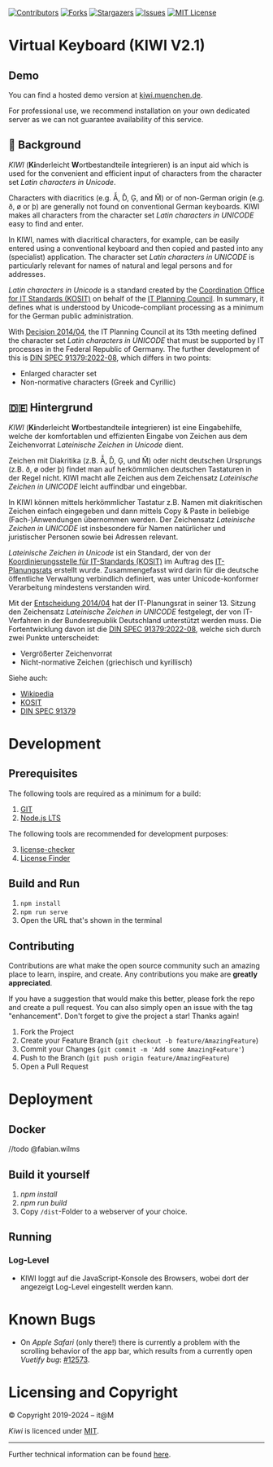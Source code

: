 <!-- PROJECT SHIELDS -->
[![Contributors][contributors-shield]][contributors-url]
[![Forks][forks-shield]][forks-url]
[![Stargazers][stars-shield]][stars-url]
[![Issues][issues-shield]][issues-url]
[![MIT License][license-shield]][license-url]

# Virtual Keyboard (KIWI V2.1) #

## Demo

You can find a hosted demo version at [kiwi.muenchen.de](https://kiwi.muenchen.de).

For professional use, we recommend installation on your own dedicated server as we can not guarantee availability of this service.

## :england:󠁧 Background

*KIWI* (**Ki**nderleicht **W**ortbestandteile **i**ntegrieren) is an input aid which is used for the convenient and efficient input of characters from the character set *Latin characters in Unicode*.

Characters with diacritics (e.g. Ẫ, D̂, Ģ, and M̂) or of non-German origin (e.g. ð, ø or þ) are generally not found on conventional German keyboards. KIWI makes all characters from the character set *Latin characters in UNICODE* easy to find and enter.

In KIWI, names with diacritical characters, for example, can be easily entered using a conventional keyboard and then copied and pasted into any (specialist) application. The character set *Latin characters in UNICODE* is particularly relevant for names of natural and legal persons and for addresses.

*Latin characters in Unicode* is a standard created by the [Coordination Office for IT Standards (KOSIT)](https://www.xoev.de/) on behalf of the [IT Planning Council](https://www.it-planungsrat.de/).
In summary, it defines what is understood by Unicode-compliant processing as a minimum for the German public administration.

With [Decision 2014/04](http://www.it-planungsrat.de/DE/Entscheidungen/2014/13_Sitzung/13_Sitzung_Entscheidungen.html), the IT Planning Council at its 13th meeting defined the character set *Latin characters in UNICODE* that must be supported by IT processes in the Federal Republic of Germany.  The further development of this is [DIN SPEC 91379:2022-08](https://de.wikipedia.org/wiki/DIN_SPEC_91379), which differs in two points:

* Enlarged character set
* Non-normative characters (Greek and Cyrillic)

## :de: Hintergrund 

*KIWI* (**Ki**nderleicht **W**ortbestandteile **i**ntegrieren) ist eine Eingabehilfe, welche der komfortablen und effizienten Eingabe von Zeichen aus dem Zeichenvorrat *Lateinische Zeichen in Unicode* dient. 

Zeichen mit Diakritika (z.B. Ẫ, D̂, Ģ, und M̂) oder nicht deutschen Ursprungs (z.B. ð, ø oder þ) findet man auf herkömmlichen deutschen Tastaturen in der Regel nicht. KIWI macht alle Zeichen aus dem Zeichensatz *Lateinische Zeichen in UNICODE* leicht auffindbar und eingebbar. 

In KIWI können mittels herkömmlicher Tastatur z.B. Namen mit diakritischen Zeichen einfach eingegeben und dann mittels Copy & Paste in beliebige (Fach-)Anwendungen übernommen werden. Der Zeichensatz *Lateinische Zeichen in UNICODE* ist insbesondere für Namen natürlicher und juristischer Personen sowie bei Adressen relevant.

*Lateinische Zeichen in Unicode* ist ein Standard, der von der [Koordinierungsstelle für IT-Standards (KOSIT)](https://www.xoev.de/) im Auftrag des [IT-Planungsrats](https://www.it-planungsrat.de/) erstellt wurde. 
Zusammengefasst wird darin für die deutsche öffentliche Verwaltung verbindlich definiert, was unter Unicode-konformer Verarbeitung mindestens verstanden wird.

Mit der [Entscheidung 2014/04](http://www.it-planungsrat.de/DE/Entscheidungen/2014/13_Sitzung/13_Sitzung_Entscheidungen.html) hat der IT-Planungsrat in seiner 13. Sitzung den Zeichensatz *Lateinische Zeichen in UNICODE* festgelegt, der von IT-Verfahren in der Bundesrepublik Deutschland unterstützt werden muss. Die Fortentwicklung davon ist die [DIN SPEC 91379:2022-08](https://de.wikipedia.org/wiki/DIN_SPEC_91379), welche sich durch zwei Punkte unterscheidet:

* Vergrößerter Zeichenvorrat
* Nicht-normative Zeichen (griechisch und kyrillisch)

Siehe auch:

* [Wikipedia](https://de.wikipedia.org/wiki/Lateinische_Zeichen_in_Unicode)
* [KOSIT](https://www.xoev.de/detail.php?gsid=bremen83.c.4813)
* [DIN SPEC 91379](https://de.wikipedia.org/wiki/DIN_SPEC_91379)

# Development

## Prerequisites

The following tools are required as a minimum for a build:

1. [GIT](https://git-scm.com/)
2. [Node.js LTS](https://nodejs.org/)

The following tools are recommended for development purposes:

3. [license-checker](https://www.npmjs.com/package/license-checker)
4. [License Finder](https://github.com/pivotal/LicenseFinder)


## Build and Run

1. `npm install`
2. `npm run serve` 
3. Open the URL that's shown in the terminal

## Contributing

Contributions are what make the open source community such an amazing place to learn, inspire, and create. Any contributions you make are **greatly appreciated**.

If you have a suggestion that would make this better, please fork the repo and create a pull request. You can also simply open an issue with the tag "enhancement".
Don't forget to give the project a star! Thanks again!

1. Fork the Project
2. Create your Feature Branch (`git checkout -b feature/AmazingFeature`)
3. Commit your Changes (`git commit -m 'Add some AmazingFeature'`)
4. Push to the Branch (`git push origin feature/AmazingFeature`)
5. Open a Pull Request

# Deployment

## Docker

//todo @fabian.wilms

## Build it yourself

1. *npm install*
2. *npm run build*
3. Copy `/dist`-Folder to a webserver of your choice.

## Running ##

### Log-Level ###

* KIWI loggt auf die JavaScript-Konsole des Browsers, wobei dort der angezeigt Log-Level eingestellt werden kann.

# Known Bugs

* On *Apple Safari* (only there!) there is currently a problem with the scrolling behavior of the app bar, which results from a currently open *Vuetify bug*: [#12573](https://github.com/vuetifyjs/vuetify/issues/12573).

# Licensing and Copyright

© Copyright 2019-2024 – it@M

*Kiwi* is licenced under [MIT](https://de.wikipedia.org/wiki/MIT-Lizenz).

---

Further technical information can be found [here](ADR.md).

<!-- MARKDOWN LINKS & IMAGES -->
<!-- https://www.markdownguide.org/basic-syntax/#reference-style-links -->
[contributors-shield]: https://img.shields.io/github/contributors/it-at-m/UnicodeEingabeKiwi2.svg?style=for-the-badge
[contributors-url]: https://github.com/it-at-m/UnicodeEingabeKiwi2/graphs/contributors
[forks-shield]: https://img.shields.io/github/forks/it-at-m/UnicodeEingabeKiwi2.svg?style=for-the-badge
[forks-url]: https://github.com/it-at-m/UnicodeEingabeKiwi2/network/members
[stars-shield]: https://img.shields.io/github/stars/it-at-m/UnicodeEingabeKiwi2.svg?style=for-the-badge
[stars-url]: https://github.com/it-at-m/UnicodeEingabeKiwi2/stargazers
[issues-shield]: https://img.shields.io/github/issues/it-at-m/UnicodeEingabeKiwi2.svg?style=for-the-badge
[issues-url]: https://github.com/it-at-m/UnicodeEingabeKiwi2/issues
[license-shield]: https://img.shields.io/github/license/it-at-m/UnicodeEingabeKiwi2.svg?style=for-the-badge
[license-url]: https://github.com/it-at-m/UnicodeEingabeKiwi2/blob/master/LICENSE
[product-screenshot]: images/screenshot.png